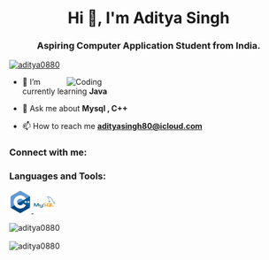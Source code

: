 <h1 align="center">Hi 👋, I'm Aditya Singh</h1>
<h3 align="center">Aspiring Computer Application Student from India.</h3>
<p align="left"> <a href="https://github.com/ryo-ma/github-profile-trophy"><img src="https://github-profile-trophy.vercel.app/?username=aditya0880" alt="aditya0880" /></a> </p>
<img align="right" alt="Coding" width="400" src="https://steamuserimages-a.akamaihd.net/ugc/1631947648964785474/81CBA15178466DD47195A239232202E78987B714/?imw=512&&ima=fit&impolicy=Letterbox&imcolor=%23000000&letterbox=false">


- 🌱 I’m currently learning **Java**

- 💬 Ask me about **Mysql , C++**

- 📫 How to reach me **adityasingh80@icloud.com**

<h3 align="left">Connect with me:</h3>
<p align="left">
</p>

<h3 align="left">Languages and Tools:</h3>
<p align="left"> <a href="https://www.w3schools.com/cpp/" target="_blank" rel="noreferrer"> <img src="https://raw.githubusercontent.com/devicons/devicon/master/icons/cplusplus/cplusplus-original.svg" alt="cplusplus" width="40" height="40"/> </a> <a href="https://www.mysql.com/" target="_blank" rel="noreferrer"> <img src="https://raw.githubusercontent.com/devicons/devicon/master/icons/mysql/mysql-original-wordmark.svg" alt="mysql" width="40" height="40"/> </a> </p>

<p><img align="center" src="https://github-readme-stats.vercel.app/api/top-langs?username=aditya0880&show_icons=true&locale=en&layout=compact" alt="aditya0880" /></p>

<p><img align="center" src="https://github-readme-streak-stats.herokuapp.com/?user=aditya0880&" alt="aditya0880" /></p>

